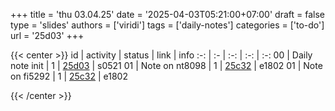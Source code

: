
+++
title = 'thu 03.04.25'
date = '2025-04-03T05:21:00+07:00'
draft = false
type = 'slides'
authors = ['viridi']
tags = ['daily-notes']
categories = ['to-do']
url = '25d03'
+++

{{< center >}}
id | activity | status | link | info
:-: | :- | :-: | :-: | :-:
00 | Daily note init | 1 | [25d03](/notes/25d03) | s0521
01 | Note on nt8098  | 1 | [25c32](/notes/25c32) | e1802
01 | Note on fi5292  | 1 | [25c32](/notes/25c12) | e1802

{{< /center >}}
